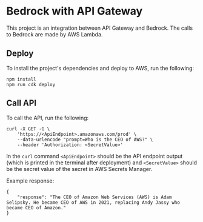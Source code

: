 # Bedrock with API Gateway

This project is an integration between API Gateway and Bedrock. The calls to Bedrock are made by AWS Lambda.

## Deploy

To install the project's dependencies and deploy to AWS, run the following:

```
npm install
npm run cdk deploy 
```

## Call API

To call the API, run the following:

```
curl -X GET -G \
    'https://<ApiEndpoint>.amazonaws.com/prod' \
    --data-urlencode "prompt=Who is the CEO of AWS?" \
    --header 'Authorization: <SecretValue>'
```

In the `curl` command `<ApiEndpoint>` should be the API endpoint output (which is printed in the terminal after deployment) and `<SecretValue>` should be the secret value of the secret in AWS Secrets Manager.

Example response: 

```
{
    "response": "The CEO of Amazon Web Services (AWS) is Adam Selipsky. He became CEO of AWS in 2021, replacing Andy Jassy who became CEO of Amazon."
}
```